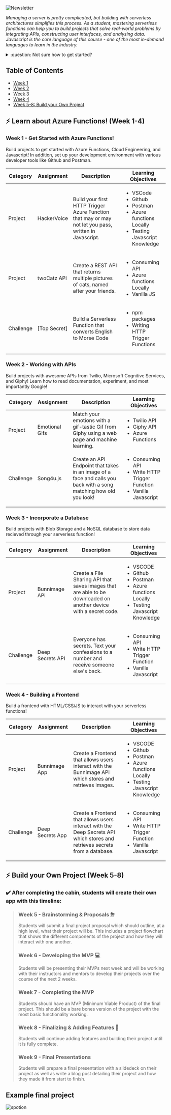 ![Newsletter](https://user-images.githubusercontent.com/69332964/114803220-14269100-9d6d-11eb-9a3a-e92a637e5d79.png)

*Managing a server is pretty complicated, but building with serverless architectures simplifies this process. As a student, mastering serverless functions can help you to build projects that solve real-world problems by integrating APIs, constructing user interfaces, and analysing data. Javascript is the core language of this course - one of the most in-demand languages to learn in the industry.*

<details>
<summary>:question: Not sure how to get started?</summary>

Read [GETTING_STARTED.md](/GETTING_STARTED.md) for instructions on how to use this repository, install counselorbot, and general tips for learning serverless! Read over the file carefully and make sure to complete these steps:
 
1. Read over **camp vocabulary & emojis**
2. Complete **computer setup**
3. Install **VSCode extensions**
4. Install **CounselorBot**
5. Refer back to this file if you ever need help!

</details>

## Table of Contents

* [Week 1](https://github.com/bitprj/intro-to-serverless/#week-1---get-started-with-azure-functions)
* [Week 2](https://github.com/bitprj/intro-to-serverless/#week-2---working-with-apis) 
* [Week 3](https://github.com/bitprj/intro-to-serverless/#week-3---incorporate-a-database)
* [Week 4](https://github.com/bitprj/intro-to-serverless/#week-4---building-a-frontend)
* [Week 5-8: Build your Own Project](https://github.com/bitprj/intro-to-serverless/#week-5---brainstorming--proposals-)

## :zap: Learn about Azure Functions! (Week 1-4)

### **Week 1** - Get Started with Azure Functions!
Build projects to get started with Azure Functions, Cloud Engineering, and Javascript! In addition, set up your development environment with various developer tools like Github and Postman. 

| Category  | Assignment       | Description                                                                         | Learning Objectives                                                                  |
|-----------|------------------|-------------------------------------------------------------------------------------|--------------------------------------------------------------------------------------|
| Project   | HackerVoice | Build your first HTTP Trigger Azure Function that may or may not let you pass, written in Javascript.    |  <ul><li>VSCode</li><li>Github</li><li>Postman</li><li>Azure functions Locally</li><li>Testing Javascript Knowledge</li></ul> |
| Project   | twoCatz API      | Create a REST API that returns multiple pictures of cats, named after your friends. | <ul><li>Consuming API</li><li>Azure functions Locally</li><li>Vanilla JS</li></ul>|
| Challenge | [Top Secret]     | Build a Serverless Function that converts English to Morse Code                     | <ul><li>npm packages</li><li>Writing HTTP Trigger Functions</li></ul>                                      |

### **Week 2** - Working with APIs
Build projects with awesome APIs from Twilio, Microsoft Cognitive Services, and Giphy! Learn how to read documentation, experiment, and most importantly Google! 

| Category  | Assignment     | Description                                                                                                       | Learning Objectives                                                                  |
|-----------|----------------|-------------------------------------------------------------------------------------------------------------------|--------------------------------------------------------------------------------------|
| Project   | Emotional Gifs | Match your emotions with a gif-tastic Gif from Giphy using a web page and machine learning.                       | <ul><li>Twilio API</li><li>Giphy API</li><li>Azure Functions</li></ul> |
| Challenge | Song4u.js      | Create an API Endpoint that takes in an image of a face and calls you back with a song matching how old you look! | <ul><li> Consuming API </li><li> Write HTTP Trigger Function </li><li> Vanilla Javascript</li></ul> |


### **Week 3** - Incorporate a Database
Build projects with Blob Storage and a NoSQL database to store data recieved through your serverless function!  

| Category  | Assignment       | Description                                                                                                      | Learning Objectives                                                                  |
|-----------|------------------|------------------------------------------------------------------------------------------------------------------|--------------------------------------------------------------------------------------|
| Project   | Bunnimage API    | Create a File Sharing API that saves images that are able to be downloaded on another device with a secret code. | <ul><li>VSCODE</li><li>Github</li><li>Postman</li><li>Azure functions Locally</li><li>Testing Javascript Knowledge</li></ul> |
| Challenge | Deep Secrets API | Everyone has secrets. Text your confessions to a number and receive someone else's back.                         | <ul><li>Consuming API</li><li>Write HTTP Trigger Function</li><li>Vanilla Javascript</li></ul>                   |

### **Week 4** - Building a Frontend
Build a frontend with HTML/CSS/JS to interact with your serverless functions! 

| Category  | Assignment       | Description                                                                                                                | Learning Objectives                                                                  |
|-----------|------------------|----------------------------------------------------------------------------------------------------------------------------|--------------------------------------------------------------------------------------|
| Project   | Bunnimage App    | Create a Frontend that allows users interact with the Bunnimage API which stores and retrieves images.                     | <ul><li>VSCODE</li><li>Github</li><li>Postman</li><li>Azure functions Locally</li><li>Testing Javascript Knowledge</li></ul> |
| Challenge | Deep Secrets App | Create a Frontend that allows users interact with the Deep Secrets API which stores and retrieves secrets from a database. | <ul><li>Consuming API</li><li>Write HTTP Trigger Function</li><li>Vanilla Javascript</li></ul>                   |

## :zap: Build your Own Project (Week 5-8)

### ✔️ After completing the cabin, students will create their own app with this timeline:
> ### **Week 5** - Brainstorming & Proposals ⛈
> Students will submit a final project proposal which should outline, at a high level, what their project will be. This includes a project flowchart that shows the different components of the project and how they will interact with one another.
> 
> ### **Week 6** - Developing the MVP 💻
> Students will be presenting their MVPs next week and will be working with their instructors and mentors to develop their projects over the course of the next 2 weeks.
> 
> ### **Week 7** - Completing the MVP
> Students should have an MVP (Minimum Viable Product) of the final project. This should be a bare bones version of the project with the most basic functionality working.
> 
> ### **Week 8** - Finalizing & Adding Features 🎀
> Students will continue adding features and building their project until it is fully complete.
> 
> ### **Week 9** - Final Presentations 
> Students will prepare a final presentation with a slidedeck on their project as well as write a blog post detailing their project and how they made it from start to finish.


## Example final project
![spotion](https://user-images.githubusercontent.com/62436772/125279355-da204900-e2e1-11eb-920c-73b1de26702d.gif)

